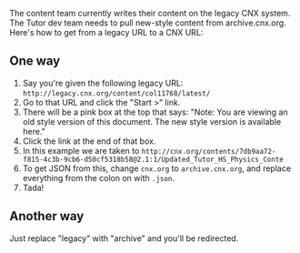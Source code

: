 The content team currently writes their content on the legacy CNX system.  The Tutor dev team needs to pull new-style content from archive.cnx.org.  Here's how to get from a legacy URL to a CNX URL:

## One way

1. Say you're given the following legacy URL: `http://legacy.cnx.org/content/col11768/latest/`
2. Go to that URL and click the "Start >" link.
3. There will be a pink box at the top that says: "Note: You are viewing an old style version of this document. The new style version is available here."
4. Click the link at the end of that box.
5. In this example we are taken to `http://cnx.org/contents/7db9aa72-f815-4c3b-9cb6-d50cf5318b58@2.1:1/Updated_Tutor_HS_Physics_Conte`
6. To get JSON from this, change `cnx.org` to `archive.cnx.org`, and replace everything from the colon on with `.json`.
7. Tada!

## Another way

Just replace "legacy" with "archive" and you'll be redirected.
